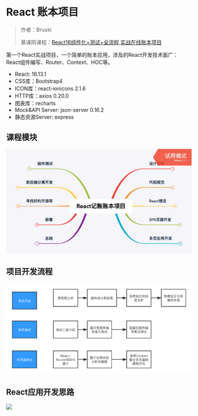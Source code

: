 # React 账本项目

> 作者：Bruski
>
> 慕课网课程：[React16组件化+测试+全流程 实战在线账本项目](https://coding.imooc.com/learn/list/302.html)

第一个React实战项目，一个简单的账本应用，涉及的React开发技术面广：React组件编写、Router、Context、HOC等。

- React: 16.13.1
- CSS库：Bootstrap4
- ICON库：react-ionicons 2.1.6
- HTTP库：axios 0.20.0
- 图表库：recharts
- Mock&API Server: json-server 0.16.2
- 静态资源Server: express

## 课程模块

![](docs/img/lesson.png)

## 项目开发流程

![](docs/img/project-learning-flow.png)

## React应用开发思路

![](react-dev-flow.png)
